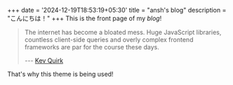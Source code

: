 +++
date = '2024-12-19T18:53:19+05:30'
title = "ansh's blog"
description = "こんにちは！"
+++
This is the front page of my _blog_!

> The internet has become a bloated mess. Huge JavaScript libraries, countless
> client-side queries and overly complex frontend frameworks are par for the
> course these days.
>
> --- [Kev Quirk](https://512kb.club/)

That's why this theme is being used!
